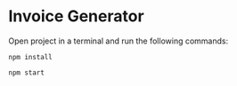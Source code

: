 # Invoice Generator

Open project in a terminal and run the following commands:

```
npm install

npm start
```
